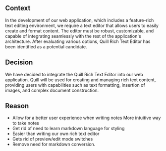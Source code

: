 ## Context
In the development of our web application, which includes a feature-rich text editing environment, we require a text editor that allows users to easily create and format content. The editor must be robust, customizable, and capable of integrating seamlessly with the rest of the application's architecture. After evaluating various options, Quill Rich Text Editor has been identified as a potential candidate.

## Decision
We have decided to integrate the Quill Rich Text Editor into our web application. Quill will be used for creating and managing rich text content, providing users with capabilities such as text formatting, insertion of images, and complex document construction.

## Reason
- Allow for a better user experience when writing notes
More intuitive way to take notes
- Get rid of need to learn markdown language for styling
- Easier than writing our own rich text editor
- Gets rid of preview/edit mode switches
- Remove need for markdown conversion.
